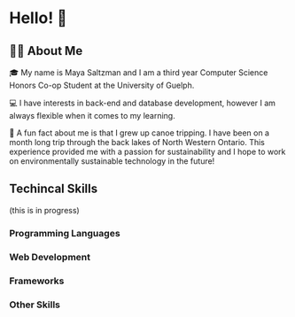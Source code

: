 <h1>Hello! 👋 </h1>
<h2>🤸🏻 About Me</h2>
<p>🎓 My name is Maya Saltzman and I am a third year Computer Science Honors Co-op Student at the University of Guelph. 
</p>
<p>💻 I have interests in back-end and database development, however I am always flexible when it comes to my learning.</p>
<p>🌲 A fun fact about me is that I grew up canoe tripping. I have been on a month long trip through
the back lakes of North Western Ontario. This experience provided me with a passion for sustainability and I hope to work on
environmentally sustainable technology in the future!</p>
<h2>Techincal Skills</h2>
(this is in progress)
<h3>Programming Languages</h3>

<h3>Web Development</h3>
<h3>Frameworks</h3>
<h3>Other Skills</h3>
